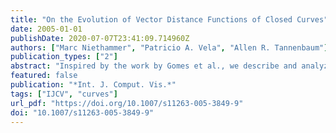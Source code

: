 ```yaml
---
title: "On the Evolution of Vector Distance Functions of Closed Curves"
date: 2005-01-01
publishDate: 2020-07-07T23:41:09.714960Z
authors: ["Marc Niethammer", "Patricio A. Vela", "Allen R. Tannenbaum"]
publication_types: ["2"]
abstract: "Inspired by the work by Gomes et al., we describe and analyze a vector distance function approach for the implicit evolution of closed curves of codimension larger than one. The approach is set up in complete generality, and then applied to the evolution of dynamic geometric active contours in  (codimension three case). In order to carry this out one needs an explicit expression for the zero level set for which we propose a discrete connectivity method. This leads us to make connections with the new theory of cubical homology. We provide some explicit simulation results in order to illustrate the methodology."
featured: false
publication: "*Int. J. Comput. Vis.*"
tags: ["IJCV", "curves"]
url_pdf: "https://doi.org/10.1007/s11263-005-3849-9"
doi: "10.1007/s11263-005-3849-9"
---
```


